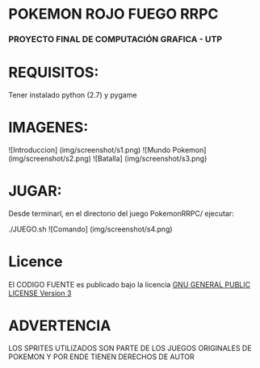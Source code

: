 # POKEMON ROJO FUEGO RRPC
### PROYECTO FINAL DE COMPUTACIÓN GRAFICA - UTP

# REQUISITOS:

Tener instalado python (2.7) y pygame

# IMAGENES:
![Introduccion] (img/screenshot/s1.png)
![Mundo Pokemon] (img/screenshot/s2.png)
![Batalla] (img/screenshot/s3.png)

# JUGAR:

Desde terminarl, en el directorio del juego PokemonRRPC/ ejecutar:

./JUEGO.sh
![Comando] (img/screenshot/s4.png)

# Licence
####
El CODIGO FUENTE es publicado bajo la licencia [GNU GENERAL PUBLIC LICENSE Version 
3](LICENSE)

# ADVERTENCIA
LOS SPRITES UTILIZADOS SON PARTE DE LOS JUEGOS ORIGINALES DE POKEMON Y POR ENDE TIENEN 
DERECHOS DE AUTOR


